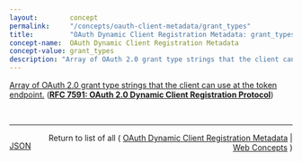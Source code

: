 ```yaml
---
layout:        concept
permalink:     "/concepts/oauth-client-metadata/grant_types"
title:         "OAuth Dynamic Client Registration Metadata: grant_types"
concept-name:  OAuth Dynamic Client Registration Metadata
concept-value: grant_types
description: "Array of OAuth 2.0 grant type strings that the client can use at the token endpoint."
---
```


[Array of OAuth 2.0 grant type strings that the client can use at the token endpoint.](https://datatracker.ietf.org/doc/html/rfc7591#section-2 "Read documentation for OAuth Dynamic Client Registration Metadata &#34;grant_types&#34;") (**[RFC 7591: OAuth 2.0 Dynamic Client Registration Protocol](/specs/IETF/RFC/7591 "This specification defines mechanisms for dynamically registering OAuth 2.0 clients with authorization servers. Registration requests send a set of desired client metadata values to the authorization server. The resulting registration responses return a client identifier to use at the authorization server and the client metadata values registered for the client. The client can then use this registration information to communicate with the authorization server using the OAuth 2.0 protocol. This specification also defines a set of common client metadata fields and values for clients to use during registration.")**)

<br/>
<hr/>

<p style="float : left"><a href="./grant_types.json" title="JSON representing this particular Web Concept value">JSON</a></p>
<p style="text-align: right">Return to list of all ( <a href="../oauth-client-metadata/">OAuth Dynamic Client Registration Metadata</a> | <a href="../">Web Concepts</a> )</p>
